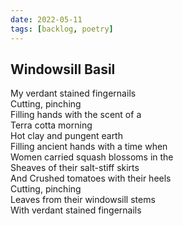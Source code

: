 ```yaml
---
date: 2022-05-11
tags: [backlog, poetry]
---
```


## Windowsill Basil
My verdant stained fingernails\
Cutting, pinching\
Filling hands with the scent of a\
Terra cotta morning\
Hot clay and pungent earth\
Filling ancient hands with a time when\
Women carried squash blossoms in the\
Sheaves of their salt-stiff skirts\
And Crushed tomatoes with their heels\
Cutting, pinching\
Leaves from their windowsill stems\
With verdant stained fingernails